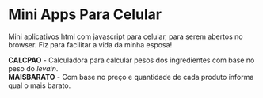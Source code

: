 # Mini Apps Para Celular
 
 Mini aplicativos html com javascript para celular, para serem abertos no browser.
 Fiz para facilitar a vida da minha esposa!
 
 **CALCPAO** - Calculadora para calcular pesos dos ingredientes com base no peso do *levain*.<br>
 **MAISBARATO** - Com base no preço e quantidade de cada produto informa qual o mais barato.
 
